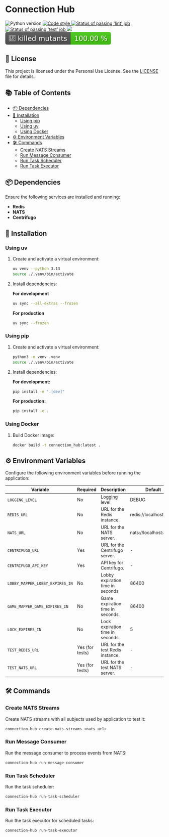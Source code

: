 # Connection Hub

<p align="left">
   <a>
      <img src="https://img.shields.io/badge/python-3.13-blue?logo=python" alt="Python version">
   </a>
   <a href="https://github.com/astral-sh/ruff" target="_blank">
      <img src="https://img.shields.io/badge/code_style-ruff-%236b00ff?logo=python" alt="Code style">
   </a>
   <a href="https://github.com/gaems12/connection-hub/actions/workflows/lint-and-test.yaml" target="_blank">
      <img src="https://img.shields.io/github/actions/workflow/status/gaems12/connection-hub/lint-and-test.yaml?label=lint&logo=github" alt="Status of passing 'lint' job">
   </a>
   <a href="https://github.com/gaems12/connection-hub/actions/workflows/lint-and-test.yaml" target="_blank">
      <img src="https://img.shields.io/github/actions/workflow/status/gaems12/connection-hub/lint-and-test.yaml?label=test&logo=github" alt="Status of passing 'test' job">
   </a>
   <a href="https://codecov.io/gh/gaems12/connection-hub" target="_blank">
      <img src="https://codecov.io/gh/gaems12/connection-hub/graph/badge.svg?token=4N8N3D3NES"/>
   </a>
    <a href="https://github.com/gaems12/connect-four/actions/workflows/mutation-test.yaml" target="_blank">
      <img src="./assets/killed_mutants_badge.svg">
   </a>
</p>

## 📜 License
This project is licensed under the Personal Use License. See the [LICENSE](LICENSE) file for details.

## 📚 Table of Contents

- [📦 Dependencies](#-dependencies)
- [🚀 Installation](#-installation)
  - [Using pip](#using-pip)
  - [Using uv](#using-uv)
  - [Using Docker](#using-docker)
- [⚙️ Environment Variables](#%EF%B8%8F-environment-variables)
- [🛠️ Commands](#%EF%B8%8F-commands)
  - [Create NATS Streams](#create-nats-streams)
  - [Run Message Consumer](#run-message-consumer)
  - [Run Task Scheduler](#run-task-scheduler)
  - [Run Task Executor](#run-task-executor)

## 📦 Dependencies

Ensure the following services are installed and running:

- **Redis**
- **NATS**
- **Centrifugo**

## 🚀 Installation

### Using uv

1. Create and activate a virtual environment:
   ```bash
   uv venv --python 3.13
   source ./.venv/bin/activate
   ```

2. Install dependencies:

   **For development**
   ```bash
   uv sync --all-extras --frozen
   ```

   **For production**
   ```bash
   uv sync --frozen
   ```

### Using pip

1. Create and activate a virtual environment:
   ```bash
   python3 -m venv .venv
   source ./.venv/bin/activate
   ```

2. Install dependencies:

   **For development:**
   ```bash
   pip install -e ".[dev]"
   ```

   **For production:**
   ```bash
   pip install -e .
   ```

### Using Docker

1. Build Docker image:

   ```bash
   docker build -t connection_hub:latest .
   ```

## ⚙️ Environment Variables

Configure the following environment variables before running the application:

<div align="center">

| Variable                        | Required        | Description                      | Default 
|---------------------------------|-----------------|----------------------------------|-----------------------
| `LOGGING_LEVEL`                 | No              | Logging level                    | DEBUG
| `REDIS_URL`                     | No              | URL for the Redis instance.      | redis://localhost:6379
| `NATS_URL`                      | No              | URL for the NATS server.         | nats://localhost:4222)
| `CENTRIFUGO_URL`                | Yes             | URL for the Centrifugo server.   | -
| `CENTRIFUGO_API_KEY`            | Yes             | API key for Centrifugo.          | -
| `LOBBY_MAPPER_LOBBY_EXPIRES_IN` | No              | Lobby expiration time in seconds | 86400
| `GAME_MAPPER_GAME_EXPIRES_IN`   | No              | Game expiration time in seconds. | 86400
| `LOCK_EXPIRES_IN`               | No              | Lock expiration time in seconds. | 5
| `TEST_REDIS_URL`                | Yes (for tests) | URL for the test Redis instance. | -
| `TEST_NATS_URL`                 | Yes (for tests) | URL for the test NATS server.    | -

</div>

## 🛠️ Commands

### Create NATS Streams

Create NATS streams with all subjects used by application to test it:
```bash
connection-hub create-nats-streams <nats_url>
```

### Run Message Consumer

Run the message consumer to process events from NATS:
```bash
connection-hub run-message-consumer
```

### Run Task Scheduler

Run the task scheduler:
```bash
connection-hub run-task-scheduler
```

### Run Task Executor

Run the task executor for scheduled tasks:
```bash
connection-hub run-task-executor
```
